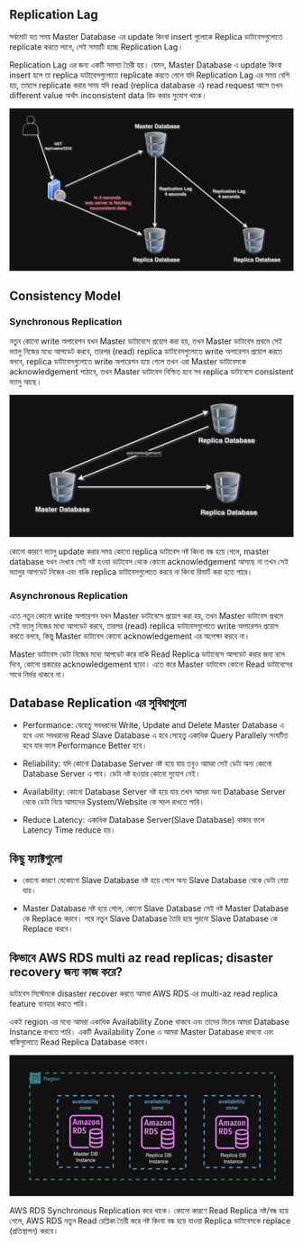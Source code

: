 ## Replication Lag

সর্বমোট যত সময় Master Database এর update কিংবা insert গুলোকে Replica ডাটাবেসগুলোতে replicate করতে লাগে, সেই সময়টি হচ্ছে Replication Lag।

Replication Lag এর জন্য একটি সমস্যা তৈরী হয়। যেমন, Master Database এ update কিংবা insert হলে তা replica ডাটাবেসগুলোতে replicate করতে গেলে যদি Replication Lag এর সময় বেশি হয়, তাহলে replicate করার সময় যদি read (replica database এ) read request আসে তখন different value অর্থাৎ inconsistent data রিড করার সুযোগ থাকে।

<p align="center">
  <img src="./images/db-replication-1.png" alt="replication">
</p>

## Consistency Model

### Synchronous Replication

নতুন কোনো write অপারেশন যখন Master ডাটাবেসে প্রয়োগ করা হয়, তখন Master ডাটাবেস প্রথমে সেই ভ্যালু নিজের মধ্যে আপডেট করবে, তারপর (read) replica ডাটাবেসগুলোতে write অপারেশন প্রয়োগ করতে বলবে, replica ডাটাবেসগুলোতে write অপারেশন হয়ে গেলে তখন এরা Master ডাটাবেসকে acknowledgement পাঠাবে, তখন Master ডাটাবেস নিশ্চিত হবে সব replica ডাটাবেসে consistent ভ্যালু আছে।

<p align="center">
  <img src="./images/db-replication-2.png" alt="replication">
</p>

কোনো কারণে ভ্যালু update করার সময় কোনো replica ডাটাবেস নষ্ট কিংবা বন্ধ হয়ে গেলে, master database যখন দেখবে সেই নষ্ট হওয়া ডাটাবেস থেকে কোনো acknowledgement আসছে না তখন সেই ভ্যালুর আপডেট নিজের এবং বাকি replica ডাটাবেসগুলোতে করবে না কিংবা রিভার্ট করা হতে পারে।

### Asynchronous Replication

এতে নতুন কোনো write অপারেশন যখন Master ডাটাবেসে প্রয়োগ করা হয়, তখন Master ডাটাবেস প্রথমে সেই ভ্যালু নিজের মধ্যে আপডেট করবে, তারপর (read) replica ডাটাবেসগুলোতে write অপারেশন প্রয়োগ করতে বলবে, কিন্তু Master ডাটাবেস কোনো acknowledgement এর অপেক্ষা করবে না।

Master ডাটাবেস ডেটা নিজের মধ্যে আপডেট করে বাকি Read Replica ডাটাবেসে আপডেট করার জন্য বলে দিবে, কোনো প্রকারের acknowledgement ছাড়া। এতে করে Master ডাটাবেস কোনো Read ডাটাবেসের সাথে নির্ভর থাকবে না।

## Database Replication এর সুবিধাগুলো

- Performance: যেহেতু সবধরনের Write, Update and Delete Master Database এ হবে এবং সবধরনের Read Slave Database এ হবে সেহেতু একাধিক Query Parallely সংঘটিত হবে যার ফলে Performance Better হবে।

- Reliability: যদি কোনো Database Server নষ্ট হয়ে যায় তবুও আমরা সেই ডেটা অন্য কোনো Database Server এ পাব। ডেটা নষ্ট হওয়ার কোনো সুযোগ নেই।

- Availability: কোনো Database Server নষ্ট হয়ে যায় তখন আমরা অন্য Database Server থেকে ডেটা নিয়ে আমাদের System/Website কে সচল রাখতে পারি।

- Reduce Latency: একাধিক Database Server(Slave Database) থাকার ফলে Latency Time reduce হয়।

## কিছু ফ্যাক্টগুলো

- কোনো কারণে যেকোনো Slave Database নষ্ট হয়ে গেলে অন্য Slave Database থেকে ডেটা নেয়া যায়।

- Master Database নষ্ট হয়ে গেলে, কোনো Slave Database সেই নষ্ট Master Database কে Replace করবে। পরে নতুন Slave Database তৈরি হয়ে পুরনো Slave Database কে Replace করবে।

## কিভাবে AWS RDS multi az read replicas; disaster recovery জন্য কাজ করে?

ডাটাবেস সিস্টেমকে disaster recover করতে আমরা AWS RDS এর multi-az read replica feature ব্যবহার করতে পারি।

একই region এর মধ্যে আমরা একাধিক Availability Zone থাকবে এবং তাদের ভিতর আমরা Database Instance রাখতে পারি। একটি Availability Zone এ আমরা Master Database রাখবো এবং বাকিগুলোতে Read Replica Database থাকবে।

<p align="center">
  <img src="./images/db-replication-3.png" alt="replication">
</p>

AWS RDS Synchronous Replication করে থাকে। কোনো কারণে Read Replica নষ্ট/বন্ধ হয়ে গেলে, AWS RDS নতুন Read রেপ্লিকা তৈরী করে নষ্ট কিংবা বন্ধ হয়ে যাওয়া Replica ডাটাবেসকে replace (প্রতিস্থাপন) করবে।
